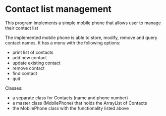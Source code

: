 # Contact list management
This program implements a simple mobile phone that allows user to manage their contact list

The implemented mobile phone is able to store, modify, remove and query contact names. 
It has a menu with the following options: 
- print list of contacts
- add new contact
- update existing contact
- remove contact
- find contact
- quit

Classes:
- a separate class for Contacts (name and phone number)
- a master class (MobilePhone) that holds the ArrayList of Contacts
- the MobilePhone class with the functionality listed above





